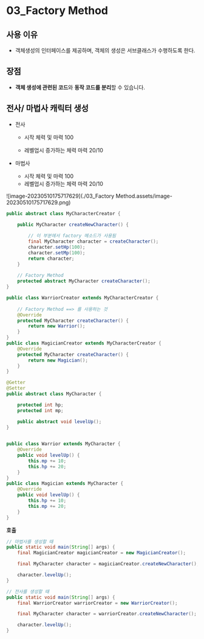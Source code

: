 # 03_Factory Method



## 사용 이유

- 객체생성의 인터페이스를 제공하며, 객체의 생성은 서브클래스가 수행하도록 한다.



## 장점

- **객체 생성에 관련된 코드**와 **동작 코드를 분리**할 수 있습니다.



## 전사/ 마법사 캐릭터 생성

- 전사

  - 시작 체력 및 마력 100

  - 레벨업시 증가하는 체력 마력 20/10

    

- 마법사

  - 시작 체력 및 마력 100
  - 레벨업시 증가하는 체력 마력 20/10



![image-20230510175717629](./03_Factory Method.assets/image-20230510175717629.png)



```java
public abstract class MyCharacterCreator {

    public MyCharacter createNewCharacter() {
        
        // 이 부분에서 factory 메소드가 사용됨
        final MyCharacter character = createCharacter(); 
        character.setHp(100);
        character.setMp(100);
        return character;
    }
    
    // Factory Method
    protected abstract MyCharacter createCharacter();
}

public class WarriorCreator extends MyCharacterCreator {
    
    // Factory Method ==> 를 사용하는 것
    @Override
    protected MyCharacter createCharacter() {
        return new Warrior();
    }
}
public class MagicianCreator extends MyCharacterCreator {
    @Override
    protected MyCharacter createCharacter() {
        return new Magician();
    }
}
```



```java
@Getter
@Setter
public abstract class MyCharacter {

    protected int hp;
    protected int mp;

    public abstract void levelUp();
}
 
```

```java
public class Warrior extends MyCharacter {
    @Override
    public void levelUp() {
        this.mp += 10;
        this.hp += 20;
    }
}
public class Magician extends MyCharacter {
    @Override
    public void levelUp() {
        this.hp += 10;
        this.mp += 20;
    }
}
```



**호출**

```java
// 마법사를 생성할 때
public static void main(String[] args) {
    final MagicianCreator magicianCreator = new MagicianCreator();

    final MyCharacter character = magicianCreator.createNewCharacter();

    character.levelUp();
}

// 전사를 생성할 때
public static void main(String[] args) {
    final WarriorCreator warriorCreator = new WarriorCreator();

    final MyCharacter character = warriorCreator.createNewCharacter();

    character.levelUp();
}
```
